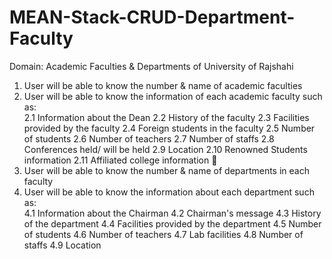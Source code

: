 # MEAN-Stack-CRUD-Department-Faculty

Domain:  Academic Faculties & Departments of 	University of Rajshahi
1. User will be able to know the number & name of academic faculties 
2. User will be able to know the information of each academic faculty such as: 	
2.1  Information about the Dean 	2.2  History of the faculty 	2.3  Facilities provided by the faculty 	2.4  Foreign students in the faculty 	2.5  Number of students 	2.6  Number of teachers 	2.7  Number of staffs 	2.8  Conferences held/ will be held 	2.9  Location 	2.10  Renowned Students information 	2.11  Affiliated college information  
3.  User will be able to know the number & name of departments in each faculty  
4. User will be able to know the information about each department such as: 	
4.1  Information about the Chairman 	4.2  Chairman's message 	4.3  History of the department 	4.4  Facilities provided by the department 	4.5  Number of students 	4.6  Number of teachers 	4.7  Lab facilities 	4.8  Number of staffs 	4.9  Location
